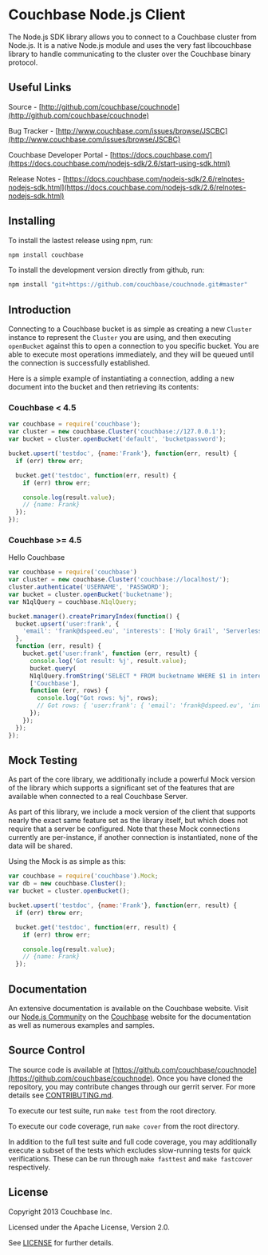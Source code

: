 # Couchbase Node.js Client

The Node.js SDK library allows you to connect to a Couchbase cluster from 
Node.js. It is a native Node.js module and uses the very fast libcouchbase 
library to handle communicating to the cluster over the Couchbase binary
protocol.


## Useful Links

Source - [http://github.com/couchbase/couchnode](http://github.com/couchbase/couchnode)

Bug Tracker - [http://www.couchbase.com/issues/browse/JSCBC](http://www.couchbase.com/issues/browse/JSCBC)

Couchbase Developer Portal - [https://docs.couchbase.com/](https://docs.couchbase.com/nodejs-sdk/2.6/start-using-sdk.html)

Release Notes - [https://docs.couchbase.com/nodejs-sdk/2.6/relnotes-nodejs-sdk.html](https://docs.couchbase.com/nodejs-sdk/2.6/relnotes-nodejs-sdk.html)

## Installing

To install the lastest release using npm, run:
```bash
npm install couchbase
```

To install the development version directly from github, run:
```bash
npm install "git+https://github.com/couchbase/couchnode.git#master"
```


## Introduction

Connecting to a Couchbase bucket is as simple as creating a new `Cluster` 
instance to represent the `Cluster` you are using, and then executing
`openBucket` against this to open a connection to you specific bucket.  You
are able to execute most operations immediately, and they will be queued
until the connection is successfully established.

Here is a simple example of instantiating a connection, adding a new document
into the bucket and then retrieving its contents:

### Couchbase < 4.5
```javascript
var couchbase = require('couchbase');
var cluster = new couchbase.Cluster('couchbase://127.0.0.1');
var bucket = cluster.openBucket('default', 'bucketpassword');

bucket.upsert('testdoc', {name:'Frank'}, function(err, result) {
  if (err) throw err;

  bucket.get('testdoc', function(err, result) {
    if (err) throw err;

    console.log(result.value);
    // {name: Frank}
  });
});
```

### Couchbase >= 4.5

Hello Couchbase
```js
var couchbase = require('couchbase')
var cluster = new couchbase.Cluster('couchbase://localhost/');
cluster.authenticate('USERNAME', 'PASSWORD');
var bucket = cluster.openBucket('bucketname');
var N1qlQuery = couchbase.N1qlQuery;

bucket.manager().createPrimaryIndex(function() {
  bucket.upsert('user:frank', {
    'email': 'frank@dspeed.eu', 'interests': ['Holy Grail', 'Serverless', 'Couchbase', 'JavaScript']
  },
  function (err, result) {
    bucket.get('user:frank', function (err, result) {
      console.log('Got result: %j', result.value);
      bucket.query(
      N1qlQuery.fromString('SELECT * FROM bucketname WHERE $1 in interests LIMIT 1'),
      ['Couchbase'],
      function (err, rows) {
        console.log("Got rows: %j", rows);
        // Got rows: { 'user:frank': { 'email': 'frank@dspeed.eu', 'interests': ['Holy Grail', 'Serverless', 'Couchbase', 'JavaScript'] }
      });
    });
  });
});
```


## Mock Testing

As part of the core library, we additionally include a powerful Mock version
of the library which supports a significant set of the features that are
available when connected to a real Couchbase Server.

As part of this library, we include a mock version of the client that supports
nearly the exact same feature set as the library itself, but which does not
require that a server be configured.  Note that these Mock connections currently
are per-instance, if another connection is instantiated, none of the data will
be shared.

Using the Mock is as simple as this:
```javascript
var couchbase = require('couchbase').Mock;
var db = new couchbase.Cluster();
var bucket = cluster.openBucket();

bucket.upsert('testdoc', {name:'Frank'}, function(err, result) {
  if (err) throw err;

  bucket.get('testdoc', function(err, result) {
    if (err) throw err;

    console.log(result.value);
    // {name: Frank}
  });
```


## Documentation

An extensive documentation is available on the Couchbase website.  Visit our
[Node.js Community](http://couchbase.com/communities/nodejs) on
the [Couchbase](http://couchbase.com) website for the documentation as well as
numerous examples and samples.


## Source Control

The source code is available at
[https://github.com/couchbase/couchnode](https://github.com/couchbase/couchnode).
Once you have cloned the repository, you may contribute changes through our
gerrit server.  For more details see
[CONTRIBUTING.md](https://github.com/couchbase/couchnode/blob/master/CONTRIBUTING.md).

To execute our test suite, run `make test` from the root directory.

To execute our code coverage, run `make cover` from the root directory.

In addition to the full test suite and full code coverage, you may additionally
execute a subset of the tests which excludes slow-running tests for quick
verifications.  These can be run through `make fasttest` and `make fastcover`
respectively.

## License
Copyright 2013 Couchbase Inc.

Licensed under the Apache License, Version 2.0.

See
[LICENSE](https://github.com/couchbase/couchnode/blob/master/LICENSE)
for further details.
